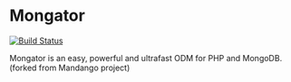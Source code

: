 # Mongator

[![Build Status](https://secure.travis-ci.org/mongator/mongator.png)](http://travis-ci.org/mongator/mongator)


Mongator is an easy, powerful and ultrafast ODM for PHP and MongoDB. (forked from Mandango project)
